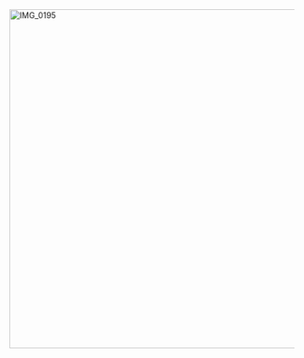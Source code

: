    <img width="600" height="600" alt="IMG_0195" src="https://github.com/user-attachments/assets/23cc66bb-a0f5-495c-8df7-83217595d3a4" />
